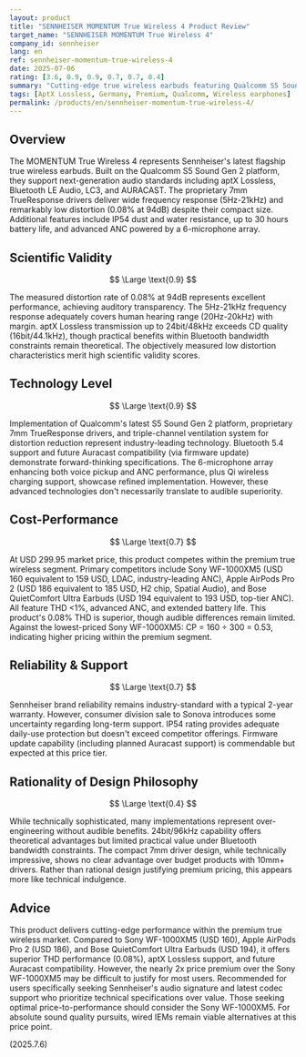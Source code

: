 ```yaml
---
layout: product
title: "SENNHEISER MOMENTUM True Wireless 4 Product Review"
target_name: "SENNHEISER MOMENTUM True Wireless 4"
company_id: sennheiser
lang: en
ref: sennheiser-momentum-true-wireless-4
date: 2025-07-06
rating: [3.6, 0.9, 0.9, 0.7, 0.7, 0.4]
summary: "Cutting-edge true wireless earbuds featuring Qualcomm S5 Sound Gen 2 platform with aptX Lossless and 24bit/96kHz support. The 7mm TrueResponse drivers achieve low distortion (0.08%@94dB) and wide frequency response (5Hz-21kHz). Positioned competitively within the premium true wireless market against Sony, Apple, and Bose flagship products with comparable pricing and superior technical specifications."
tags: [AptX Lossless, Germany, Premium, Qualcomm, Wireless earphones]
permalink: /products/en/sennheiser-momentum-true-wireless-4/
---
```

## Overview

The MOMENTUM True Wireless 4 represents Sennheiser's latest flagship true wireless earbuds. Built on the Qualcomm S5 Sound Gen 2 platform, they support next-generation audio standards including aptX Lossless, Bluetooth LE Audio, LC3, and AURACAST. The proprietary 7mm TrueResponse drivers deliver wide frequency response (5Hz-21kHz) and remarkably low distortion (0.08% at 94dB) despite their compact size. Additional features include IP54 dust and water resistance, up to 30 hours battery life, and advanced ANC powered by a 6-microphone array.

## Scientific Validity

$$ \Large \text{0.9} $$

The measured distortion rate of 0.08% at 94dB represents excellent performance, achieving auditory transparency. The 5Hz-21kHz frequency response adequately covers human hearing range (20Hz-20kHz) with margin. aptX Lossless transmission up to 24bit/48kHz exceeds CD quality (16bit/44.1kHz), though practical benefits within Bluetooth bandwidth constraints remain theoretical. The objectively measured low distortion characteristics merit high scientific validity scores.

## Technology Level

$$ \Large \text{0.9} $$

Implementation of Qualcomm's latest S5 Sound Gen 2 platform, proprietary 7mm TrueResponse drivers, and triple-channel ventilation system for distortion reduction represent industry-leading technology. Bluetooth 5.4 support and future Auracast compatibility (via firmware update) demonstrate forward-thinking specifications. The 6-microphone array enhancing both voice pickup and ANC performance, plus Qi wireless charging support, showcase refined implementation. However, these advanced technologies don't necessarily translate to audible superiority.

## Cost-Performance

$$ \Large \text{0.7} $$

At USD 299.95 market price, this product competes within the premium true wireless segment. Primary competitors include Sony WF-1000XM5 (USD 160 equivalent to 159 USD, LDAC, industry-leading ANC), Apple AirPods Pro 2 (USD 186 equivalent to 185 USD, H2 chip, Spatial Audio), and Bose QuietComfort Ultra Earbuds (USD 194 equivalent to 193 USD, top-tier ANC). All feature THD <1%, advanced ANC, and extended battery life. This product's 0.08% THD is superior, though audible differences remain limited. Against the lowest-priced Sony WF-1000XM5: CP = 160 ÷ 300 = 0.53, indicating higher pricing within the premium segment.

## Reliability & Support

$$ \Large \text{0.7} $$

Sennheiser brand reliability remains industry-standard with a typical 2-year warranty. However, consumer division sale to Sonova introduces some uncertainty regarding long-term support. IP54 rating provides adequate daily-use protection but doesn't exceed competitor offerings. Firmware update capability (including planned Auracast support) is commendable but expected at this price tier.

## Rationality of Design Philosophy

$$ \Large \text{0.4} $$

While technically sophisticated, many implementations represent over-engineering without audible benefits. 24bit/96kHz capability offers theoretical advantages but limited practical value under Bluetooth bandwidth constraints. The compact 7mm driver design, while technically impressive, shows no clear advantage over budget products with 10mm+ drivers. Rather than rational design justifying premium pricing, this appears more like technical indulgence.

## Advice

This product delivers cutting-edge performance within the premium true wireless market. Compared to Sony WF-1000XM5 (USD 160), Apple AirPods Pro 2 (USD 186), and Bose QuietComfort Ultra Earbuds (USD 194), it offers superior THD performance (0.08%), aptX Lossless support, and future Auracast compatibility. However, the nearly 2x price premium over the Sony WF-1000XM5 may be difficult to justify for most users. Recommended for users specifically seeking Sennheiser's audio signature and latest codec support who prioritize technical specifications over value. Those seeking optimal price-to-performance should consider the Sony WF-1000XM5. For absolute sound quality pursuits, wired IEMs remain viable alternatives at this price point.

(2025.7.6)